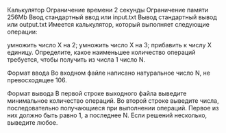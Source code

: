 Калькулятор
Ограничение времени	2 секунды
Ограничение памяти	256Mb
Ввод	стандартный ввод или input.txt
Вывод	стандартный вывод или output.txt
Имеется калькулятор, который выполняет следующие операции:

умножить число X на 2;
умножить число X на 3;
прибавить к числу X единицу.
Определите, какое наименьшее количество операций требуется, чтобы получить из числа 1 число N.

Формат ввода
Во входном файле написано натуральное число N, не превосходящее 106.

Формат вывода
В первой строке выходного файла выведите минимальное количество операций. Во второй строке выведите числа, последовательно получающиеся при выполнении операций. Первое из них должно быть равно 1, а последнее N. Если решений несколько, выведите любое.